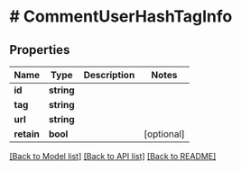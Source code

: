 # # CommentUserHashTagInfo

## Properties

Name | Type | Description | Notes
------------ | ------------- | ------------- | -------------
**id** | **string** |  |
**tag** | **string** |  |
**url** | **string** |  |
**retain** | **bool** |  | [optional]

[[Back to Model list]](../../README.md#models) [[Back to API list]](../../README.md#endpoints) [[Back to README]](../../README.md)
